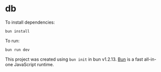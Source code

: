 # db

To install dependencies:

```bash
bun install
```

To run:

```bash
bun run dev
```

This project was created using `bun init` in bun v1.2.13. [Bun](https://bun.sh) is a fast all-in-one JavaScript runtime.
